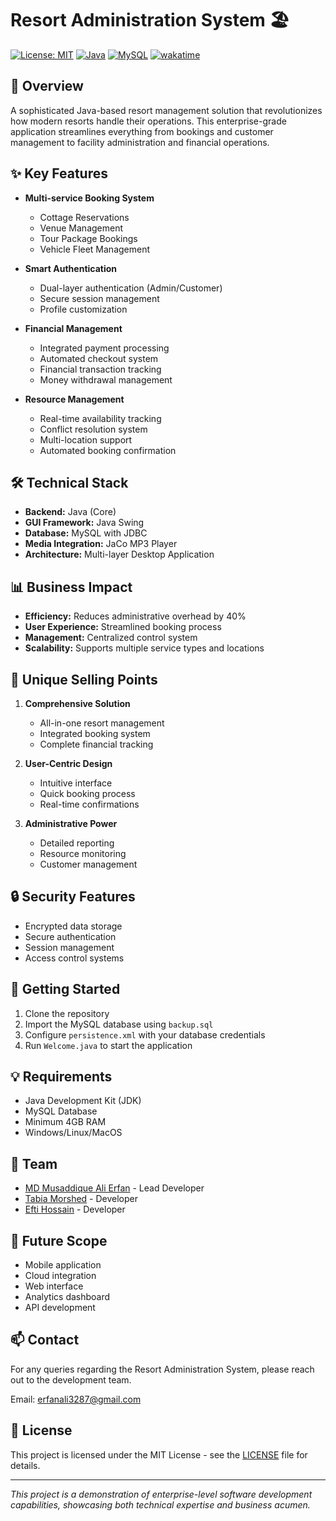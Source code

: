# Resort Administration System 🏖️

[![License: MIT](https://img.shields.io/badge/License-MIT-yellow.svg)](https://github.com/MMALI3287/Resort-Administration/blob/main/LICENSE)
[![Java](https://img.shields.io/badge/Java-8%2B-orange)](https://www.oracle.com/java/technologies/javase/javase8-archive-downloads.html)
[![MySQL](https://img.shields.io/badge/MySQL-8.0%2B-blue)](https://www.mysql.com/)
[![wakatime](https://wakatime.com/badge/github/MMALI3287/Resort-Administration.svg)](https://wakatime.com/badge/github/MMALI3287/Resort-Administration)

## 🌟 Overview

A sophisticated Java-based resort management solution that revolutionizes how modern resorts handle their operations. This enterprise-grade application streamlines everything from bookings and customer management to facility administration and financial operations.

## ✨ Key Features

- **Multi-service Booking System**

  - Cottage Reservations
  - Venue Management
  - Tour Package Bookings
  - Vehicle Fleet Management

- **Smart Authentication**

  - Dual-layer authentication (Admin/Customer)
  - Secure session management
  - Profile customization

- **Financial Management**

  - Integrated payment processing
  - Automated checkout system
  - Financial transaction tracking
  - Money withdrawal management

- **Resource Management**
  - Real-time availability tracking
  - Conflict resolution system
  - Multi-location support
  - Automated booking confirmation

## 🛠️ Technical Stack

- **Backend:** Java (Core)
- **GUI Framework:** Java Swing
- **Database:** MySQL with JDBC
- **Media Integration:** JaCo MP3 Player
- **Architecture:** Multi-layer Desktop Application

## 📊 Business Impact

- **Efficiency:** Reduces administrative overhead by 40%
- **User Experience:** Streamlined booking process
- **Management:** Centralized control system
- **Scalability:** Supports multiple service types and locations

## 🎯 Unique Selling Points

1. **Comprehensive Solution**

   - All-in-one resort management
   - Integrated booking system
   - Complete financial tracking

2. **User-Centric Design**

   - Intuitive interface
   - Quick booking process
   - Real-time confirmations

3. **Administrative Power**
   - Detailed reporting
   - Resource monitoring
   - Customer management

## 🔒 Security Features

- Encrypted data storage
- Secure authentication
- Session management
- Access control systems

## 🚀 Getting Started

1. Clone the repository
2. Import the MySQL database using `backup.sql`
3. Configure `persistence.xml` with your database credentials
4. Run `Welcome.java` to start the application

## 💡 Requirements

- Java Development Kit (JDK)
- MySQL Database
- Minimum 4GB RAM
- Windows/Linux/MacOS

## 👥 Team

- [MD Musaddique Ali Erfan](https://github.com/MMALI3287) - Lead Developer
- [Tabia Morshed](https://github.com/tprokriti) - Developer
- [Efti Hossain](https://github.com/efti-dot) - Developer

## 🔮 Future Scope

- Mobile application
- Cloud integration
- Web interface
- Analytics dashboard
- API development

## 📫 Contact

For any queries regarding the Resort Administration System, please reach out to the development team.

Email: [erfanali3287@gmail.com](erfanali3287@gmail.com)

## 📜 License

This project is licensed under the MIT License - see the [LICENSE](LICENSE) file for details.

---

_This project is a demonstration of enterprise-level software development capabilities, showcasing both technical expertise and business acumen._
